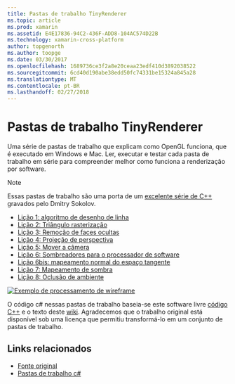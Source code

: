 ```yaml
---
title: Pastas de trabalho TinyRenderer
ms.topic: article
ms.prod: xamarin
ms.assetid: E4E17836-94C2-436F-ADD8-104AC574D22B
ms.technology: xamarin-cross-platform
author: topgenorth
ms.author: toopge
ms.date: 03/30/2017
ms.openlocfilehash: 1689736ce3f2a8e20ceaa23edf410d3892038522
ms.sourcegitcommit: 6cd40d190abe38edd50fc74331be15324a845a28
ms.translationtype: MT
ms.contentlocale: pt-BR
ms.lasthandoff: 02/27/2018
---
```

# <a name="tinyrenderer-workbooks"></a>Pastas de trabalho TinyRenderer

Uma série de pastas de trabalho que explicam como OpenGL funciona, que é executado em Windows e Mac. Ler, executar e testar cada pasta de trabalho em série para compreender melhor como funciona a renderização por software.

> [!NOTE]
> Essas pastas de trabalho são uma porta de um [excelente série de C++](https://github.com/ssloy/tinyrenderer/wiki) gravados pelo Dmitry Sokolov.

-    [Lição 1: algoritmo de desenho de linha](https://developer.xamarin.com/workbooks/graphics/tiny-renderer/lesson1.workbook)
-    [Lição 2: Triângulo rasterização](https://developer.xamarin.com/workbooks/graphics/tiny-renderer/lesson2.workbook)
-    [Lição 3: Remoção de faces ocultas](https://developer.xamarin.com/workbooks/graphics/tiny-renderer/lesson3.workbook)
-    [Lição 4: Projeção de perspectiva](https://developer.xamarin.com/workbooks/graphics/tiny-renderer/lesson4.workbook)
-    [Lição 5: Mover a câmera](https://developer.xamarin.com/workbooks/graphics/tiny-renderer/lesson5.workbook)
-    [Lição 6: Sombreadores para o processador de software](https://developer.xamarin.com/workbooks/graphics/tiny-renderer/lesson6.workbook)
-    [Lição 6bis: mapeamento normal do espaço tangente](https://developer.xamarin.com/workbooks/graphics/tiny-renderer/lesson6bis.workbook)
-    [Lição 7: Mapeamento de sombra](https://developer.xamarin.com/workbooks/graphics/tiny-renderer/lesson7.workbook)
-    [Lição 8: Oclusão de ambiente](https://developer.xamarin.com/workbooks/graphics/tiny-renderer/lesson8.workbook)

[ ![](tinyrenderer-images/tinyrenderer-sml.png "Exemplo de processamento de wireframe")](tinyrenderer-images/tinyrenderer.png)

O código c# nessas pastas de trabalho baseia-se este software livre [código C++](https://github.com/ssloy/tinyrenderer) e o texto deste [wiki](https://github.com/ssloy/tinyrenderer/wiki/). Agradecemos que o trabalho original está disponível sob uma licença que permitiu transformá-lo em um conjunto de pastas de trabalho.


## <a name="related-links"></a>Links relacionados

- [Fonte original](https://github.com/ssloy/tinyrenderer/blob/master/README.md)
- [Pastas de trabalho c#](https://github.com/xamarin/Workbooks/tree/master/graphics/tiny-renderer)
